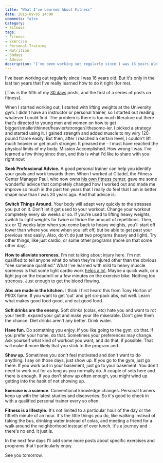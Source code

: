 ```yaml
---
title: "What I've Learned About Fitness"
date: 2015-09-05 14:00
comments: false
Category:
- Fitness
tags:
- Fitness
- Exercise
- Personal Training
- Nutrition
- 30days
- Advice
description: "I've been working out regularly since I was 16 years old. But it's only in the last ten years that I've really learned how to do it right (for me)."
---
```


I've been working out regularly since I was 16 years old. But it's only in the last ten years that I've really learned how to do it right (for me).

<!-- more -->

[This is the fifth of my [30 days][] posts, and the first of a series of posts on fitness].

When I started working out, I started with lifting weights at the University gym. I didn't have an instructor or personal trainer, so I started out reading whatever I could find. The problem is there is too much literature out there that's directed to young men and women on how to get bigger/smaller/thinner/heavier/stronger/lithesome-ier. I picked a strategy and started using it. I gained strength and added muscle to my wiry 120-pound frame easily. But then, after I reached a certain level, I couldn't lift much heavier or get much stronger. It pleased me - I must have reached the physical limits of my body. Mission Accomplished. How wrong I was. I've learned a few thing since then, and this is what I'd like to share with you right now:

__Seek Professional Advice.__ A good personal trainer can help you identify your goals and work towards them. When I worked at Citadel, the Fitness Center Manager Paul, who now owns [his own fitness center][Paul], gave me some wonderful advice that completely changed how I worked out and made me improve so much in the past ten years that I really do feel that I am in better shape now than I was 20 years ago. And that advice is: 

__Switch Things Around.__ Your body will adapt very quickly to the stresses you put on it. Don't let it get used to your workout. Change your workout completely every six weeks or so.  If you're used to lifting heavy weights, switch to light weights for twice or thrice the amount of repetitions. Then, six or 12 weeks later when you come back to heavy weights, you'll start off lower than where you were when you left off, but be able to get past your previous max easily. Also, don't do just two programs (heavy and light). Try other things, like just cardio, or some other programs (more on that some other day).

__How to alleviate soreness.__ I'm not talking about injury here. I'm not qualified to tell anyone what do when they're injured other than the obvious "see someone qualified." What I've learned with mild to heavy muscle soreness is that some light cardio work [helps a lot][soreness]. Maybe a quick walk, or a light jog on the treadmill or a few minutes on the exercise bike. Nothing too strenous. Just enough to get the blood flowing.

__Abs are made in the kitchen.__ I think I first heard this from Tony Horton of P90X fame. If you want to get 'cut' and get six-pack abs, eat well. Learn what makes good food good, and eat good food.

__Soft drinks are the enemy.__ Soft drinks (colas, etc) hate you and want to rot your teeth, expand your gut and make your life miserable. Don't give them the chance. Diet drinks aren't any better. Drink water.

__Have fun.__ Do something you enjoy. If you like going to the gym, do that. If you prefer your home, do that. Sometimes your preferences may change. Ask yourself what kind of workout you want, and do that, if possible. That will make it more likely that you stick to the program and... 

__Show up.__ Sometimes you don't feel motivated and don't want to do anything. I say on those days, just show up. If you go to the gym, just go there. If you work out in your basement, just go to your basement. You don't need to work out for as long as you normally do. A couple of sets here and there is enough. If you don't show up often enough, you might wind up getting into the habit of not showing up.

__Exercise is a science.__ Conventional knowledge changes. Personal trainers keep up with the latest studies and discoveries. So it's good to check in with a qualified personal trainer every so often.

__Fitness is a lifestyle.__ It's not limited to a particular hour of the day or the fiftieth minute of an hour. It's the little things you do, like walking instead of taking the bus, drinking water instead of colas, and meeting a friend for a walk around the neighborhood instead of over lunch. It's a journey and there's no end. It just is.

In the next few days I'll add some more posts about specific exercises and programs that I particularly enjoy.
 
See you tomorrow.

[30 days]: /2015/08/31/30-days/
[Paul]: http://www.trainwithtenacity.com/
[soreness]: http://www.active.com/fitness/articles/7-ways-to-relieve-muscle-soreness
